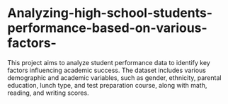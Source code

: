 # Analyzing-high-school-students-performance-based-on-various-factors-
This project aims to analyze student performance data to identify key factors influencing academic success. The dataset includes various demographic and academic variables, such as gender, ethnicity, parental education, lunch type, and test preparation course, along with math, reading, and writing scores.
